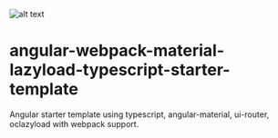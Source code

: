 ![alt text][logo]

[logo]: angular-webpack-material-lazyload-typescript-starter-template/src/assets/images/logo.png
# angular-webpack-material-lazyload-typescript-starter-template
Angular starter template using typescript, angular-material, ui-router, oclazyload with webpack support.
